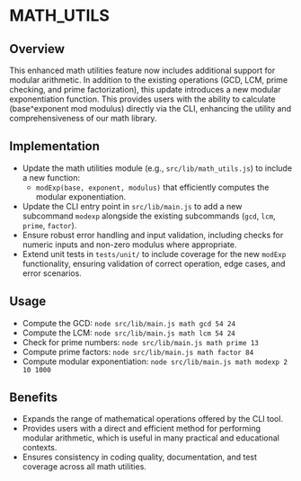 # MATH_UTILS

## Overview
This enhanced math utilities feature now includes additional support for modular arithmetic. In addition to the existing operations (GCD, LCM, prime checking, and prime factorization), this update introduces a new modular exponentiation function. This provides users with the ability to calculate (base^exponent mod modulus) directly via the CLI, enhancing the utility and comprehensiveness of our math library.

## Implementation
- Update the math utilities module (e.g., `src/lib/math_utils.js`) to include a new function:
  - `modExp(base, exponent, modulus)` that efficiently computes the modular exponentiation.
- Update the CLI entry point in `src/lib/main.js` to add a new subcommand `modexp` alongside the existing subcommands (`gcd`, `lcm`, `prime`, `factor`).
- Ensure robust error handling and input validation, including checks for numeric inputs and non-zero modulus where appropriate.
- Extend unit tests in `tests/unit/` to include coverage for the new `modExp` functionality, ensuring validation of correct operation, edge cases, and error scenarios.

## Usage
- Compute the GCD: `node src/lib/main.js math gcd 54 24`
- Compute the LCM: `node src/lib/main.js math lcm 54 24`
- Check for prime numbers: `node src/lib/main.js math prime 13`
- Compute prime factors: `node src/lib/main.js math factor 84`
- Compute modular exponentiation: `node src/lib/main.js math modexp 2 10 1000`

## Benefits
- Expands the range of mathematical operations offered by the CLI tool.
- Provides users with a direct and efficient method for performing modular arithmetic, which is useful in many practical and educational contexts.
- Ensures consistency in coding quality, documentation, and test coverage across all math utilities.
